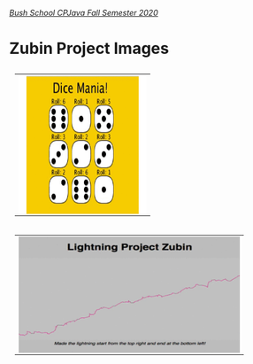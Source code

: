 [_Bush School CPJava Fall Semester 2020_](https://chandrunarayan.github.io/cpjava/)


# Zubin Project Images

<table style="padding:10px">
<tr>
    
 
  <td>
    <img src="./giftable/zoobdice.gif" align="right" alt="2" width = 231px height = 250px>
  </td>

<table style="padding:10px">
<tr>


  <td>
    <img src="./giftable/zubin2.gif" align="right" alt="2" width = 400px height = 210px>
  </td>

</tr>
</table>


